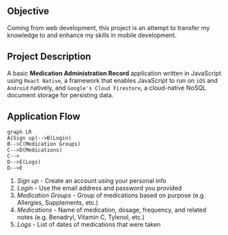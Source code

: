 ## Objective ##
Coming from web development, this project is an attempt to transfer my knowledge to and enhance my skills in mobile development.

## Project Description ##
A basic __Medication Administration Record__ application written in JavaScript using `React Native`, a framework that enables JavaScript to run on `iOS` and `Android` natively, and `Google's Cloud Firestore`, a cloud-native NoSQL document storage for persisting data.

## Application Flow ##

```mermaid
graph LR
A(Sign up)-->B(Login)
B-->C(Medication Groups)
C-->D(Medications)
C-->
D-->E(Logs)
D-->E
```
1. _Sign up_ - Create an account using your personal info
2. _Login_ - Use the email address and password you provided
3. _Medication Groups_ - Group of medications based on purpose (e.g. Allergies, Supplements, etc.)
4. _Medications_ - Name of medication, dosage, frequency, and related notes (e.g. Benadryl, Vitamin C, Tylenol, etc.)
5. _Logs_ - List of dates of medications that were taken